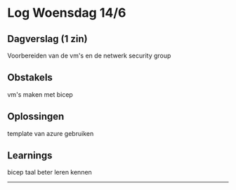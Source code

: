 # Log Woensdag 14/6

## Dagverslag (1 zin)
Voorbereiden van de vm's en de netwerk security group

## Obstakels
vm's maken met bicep

## Oplossingen
template van azure gebruiken

## Learnings
bicep taal beter leren kennen

---
